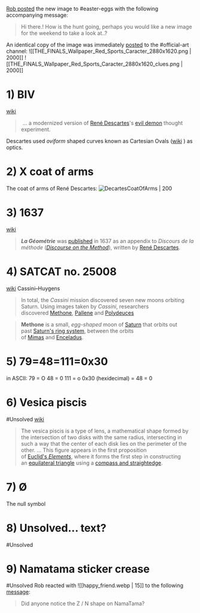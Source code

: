 [Rob posted](https://discord.com/channels/1008696016318513243/1011929497139953744/1045761247653670993) the new image to <label>#</label>easter-eggs with the following accompanying message: 
> Hi there.! How is the hunt going, perhaps you would like a new image for the weekend to take a look at..?

An identical copy of the image was immediately [posted](https://discord.com/channels/1008696016318513243/1031539174743998526/1045761288158064651) to the <label>#</label>official-art channel:
![[THE_FINALS_Wallpaper_Red_Sports_Caracter_2880x1620.png | 2000]]
![[THE_FINALS_Wallpaper_Red_Sports_Caracter_2880x1620_clues.png | 2000]]

# 1) BIV
[wiki](https://en.wikipedia.org/wiki/Brain_in_a_vat)
>  ... a modernized version of [René Descartes](https://en.wikipedia.org/wiki/Ren%C3%A9_Descartes "René Descartes")'s [evil demon](https://en.wikipedia.org/wiki/Evil_demon "Evil demon") thought experiment.

Descartes used *oviform* shaped curves known as Cartesian Ovals ([wiki](https://en.wikipedia.org/wiki/Cartesian_oval) ) as optics.

# 2) X coat of arms 
The coat of arms of René Descartes:
![DecartesCoatOfArms | 200](https://upload.wikimedia.org/wikipedia/commons/4/4a/Blason_de_la_famille_Descartes.svg)

# 3) 1637
[wiki](https://en.wikipedia.org/wiki/La_G%C3%A9om%C3%A9trie)
> _**La Géométrie**_ was [published](https://en.wikipedia.org/wiki/Publishing "Publishing") in 1637 as an appendix to _Discours de la méthode_ (_[Discourse on the Method](https://en.wikipedia.org/wiki/Discourse_on_the_Method "Discourse on the Method")_), written by [René Descartes](https://en.wikipedia.org/wiki/Ren%C3%A9_Descartes "René Descartes").

# 4) SATCAT no. 25008
[wiki](https://en.wikipedia.org/wiki/Cassini%E2%80%93Huygens)
Cassini–Huygens
> In total, the _Cassini_ mission discovered seven new moons orbiting Saturn. Using images taken by _Cassini_, researchers discovered [Methone](https://en.wikipedia.org/wiki/Methone_(moon) "Methone (moon)"), [Pallene](https://en.wikipedia.org/wiki/Pallene_(moon) "Pallene (moon)") and [Polydeuces](https://en.wikipedia.org/wiki/Polydeuces_(moon))

> **Methone** is a small, *egg-shaped* moon of [Saturn](https://en.wikipedia.org/wiki/Saturn "Saturn") that orbits out past [Saturn's ring system](https://en.wikipedia.org/wiki/Rings_of_Saturn "Rings of Saturn"), between the orbits of [Mimas](https://en.wikipedia.org/wiki/Mimas_(moon) "Mimas (moon)") and [Enceladus](https://en.wikipedia.org/wiki/Enceladus "Enceladus").

# 5) 79=48=111=0x30
in ASCII:
79 = O
48 = 0
111 = o
0x30 (hexidecimal) = 48 = 0

# 6) Vesica piscis
#Unsolved
[wiki](https://en.wikipedia.org/wiki/Vesica_piscis)
> The vesica piscis is a type of lens, a mathematical shape formed by the intersection of two disks with the same radius, intersecting in such a way that the center of each disk lies on the perimeter of the other.
> ...
> This figure appears in the first proposition of [Euclid's _Elements_](https://en.wikipedia.org/wiki/Euclid%27s_Elements "Euclid's Elements"), where it forms the first step in constructing an [equilateral triangle](https://en.wikipedia.org/wiki/Equilateral_triangle "Equilateral triangle") using a [compass and straightedge](https://en.wikipedia.org/wiki/Straightedge_and_compass_construction "Straightedge and compass construction").

# 7) Ø
The null symbol

# 8) Unsolved... text?
#Unsolved

# 9) Namatama sticker crease
#Unsolved
Rob reacted with ![[happy_friend.webp | 15]] to the following [message](https://discord.com/channels/1008696016318513243/1011929497139953744/1047288388513972225):
> Did anyone notice the Z / N shape on NamaTama?